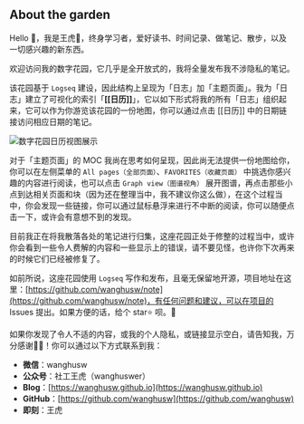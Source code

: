 ## **About the garden**

Hello 👋，我是王虎🐯，终身学习者，爱好读书、时间记录、做笔记、散步，以及一切感兴趣的新东西。

欢迎访问我的数字花园，它几乎是全开放式的，我将全量发布我不涉隐私的笔记。

该花园基于 `Logseq` 建设，因此结构上呈现为「日志」加「主题页面」。我为「日志」建立了可视化的索引「**[[日历]]**」，它以如下形式将我的所有「日志」组织起来，它可以作为你游览该花园的一份地图，你可以通过点击 [[日历]] 中的日期链接访问相应日期的笔记。

![数字花园日历视图展示](https://cdn.jsdelivr.net/gh/wanghusw/Pic//DigitalGarden/数字花园日历视图展示.gif)

对于「主题页面」的 MOC 我尚在思考如何呈现，因此尚无法提供一份地图给你，你可以在左侧菜单的 `All pages（全部页面）`、`FAVORITES（收藏页面）` 中挑选你感兴趣的内容进行阅读，也可以点击 `Graph view（图谱视角）` 展开图谱，再点击那些小点到达相关页面和块（因为还在整理当中，我不建议你这么做），在这个过程当中，你会发现一些链接，你可以通过鼠标悬浮来进行不中断的阅读，你可以随便点击一下，或许会有意想不到的发现。

目前我正在将我散落各处的笔记进行归集，这座花园正处于修整的过程当中，或许你会看到一些令人费解的内容和一些显示上的错误，请不要见怪，也许你下次再来的时候它们已经被修复了。

如前所说，这座花园使用 `Logseq` 写作和发布，且毫无保留地开源，项目地址在这里：[https://github.com/wanghusw/note](https://github.com/wanghusw/note)，有任何问题和建议，可以在项目的 Issues 提出。如果方便的话，给个 star⭐ 呗。🙏

如果你发现了令人不适的内容，或我的个人隐私，或链接显示空白，请告知我，万分感谢🦀🦀！你可以通过以下方式联系到我：

* **微信**：wanghusw
* **公众号**：社工王虎（wanghuswer）
* **Blog**：[https://wanghusw.github.io](https://wanghusw.github.io)
* **GitHub**：[https://github.com/wanghusw](https://github.com/wanghusw)
* **即刻**：王虎